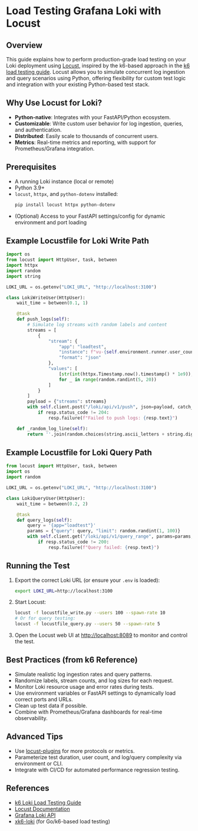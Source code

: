 # Load Testing Grafana Loki with Locust

## Overview
This guide explains how to perform production-grade load testing on your Loki deployment using [Locust](https://locust.io/), inspired by the k6-based approach in the [k6 load testing guide](./load_testing_with_k6guide.md). Locust allows you to simulate concurrent log ingestion and query scenarios using Python, offering flexibility for custom test logic and integration with your existing Python-based test stack.

## Why Use Locust for Loki?
- **Python-native**: Integrates with your FastAPI/Python ecosystem.
- **Customizable**: Write custom user behavior for log ingestion, queries, and authentication.
- **Distributed**: Easily scale to thousands of concurrent users.
- **Metrics**: Real-time metrics and reporting, with support for Prometheus/Grafana integration.

## Prerequisites
- A running Loki instance (local or remote)
- Python 3.9+
- `locust`, `httpx`, and `python-dotenv` installed:
  ```bash
  pip install locust httpx python-dotenv
  ```
- (Optional) Access to your FastAPI settings/config for dynamic environment and port loading

## Example Locustfile for Loki Write Path
```python
import os
from locust import HttpUser, task, between
import httpx
import random
import string

LOKI_URL = os.getenv("LOKI_URL", "http://localhost:3100")

class LokiWriteUser(HttpUser):
    wait_time = between(0.1, 1)

    @task
    def push_logs(self):
        # Simulate log streams with random labels and content
        streams = [
            {
                "stream": {
                    "app": "loadtest",
                    "instance": f"vu-{self.environment.runner.user_count}",
                    "format": "json"
                },
                "values": [
                    [str(int(httpx.Timestamp.now().timestamp() * 1e9)), self._random_log_line()]
                    for _ in range(random.randint(5, 20))
                ]
            }
        ]
        payload = {"streams": streams}
        with self.client.post("/loki/api/v1/push", json=payload, catch_response=True) as resp:
            if resp.status_code != 204:
                resp.failure(f"Failed to push logs: {resp.text}")

    def _random_log_line(self):
        return ''.join(random.choices(string.ascii_letters + string.digits, k=120))
```

## Example Locustfile for Loki Query Path
```python
from locust import HttpUser, task, between
import os
import random

LOKI_URL = os.getenv("LOKI_URL", "http://localhost:3100")

class LokiQueryUser(HttpUser):
    wait_time = between(0.2, 2)

    @task
    def query_logs(self):
        query = '{app="loadtest"}'
        params = {"query": query, "limit": random.randint(1, 100)}
        with self.client.get("/loki/api/v1/query_range", params=params, catch_response=True) as resp:
            if resp.status_code != 200:
                resp.failure(f"Query failed: {resp.text}")
```

## Running the Test
1. Export the correct Loki URL (or ensure your `.env` is loaded):
   ```bash
   export LOKI_URL=http://localhost:3100
   ```
2. Start Locust:
   ```bash
   locust -f locustfile_write.py --users 100 --spawn-rate 10
   # Or for query testing:
   locust -f locustfile_query.py --users 50 --spawn-rate 5
   ```
3. Open the Locust web UI at [http://localhost:8089](http://localhost:8089) to monitor and control the test.

## Best Practices (from k6 Reference)
- Simulate realistic log ingestion rates and query patterns.
- Randomize labels, stream counts, and log sizes for each request.
- Monitor Loki resource usage and error rates during tests.
- Use environment variables or FastAPI settings to dynamically load correct ports and URLs.
- Clean up test data if possible.
- Combine with Prometheus/Grafana dashboards for real-time observability.

## Advanced Tips
- Use [locust-plugins](https://github.com/SvenskaSpel/locust-plugins) for more protocols or metrics.
- Parameterize test duration, user count, and log/query complexity via environment or CLI.
- Integrate with CI/CD for automated performance regression testing.

## References
- [k6 Loki Load Testing Guide](./load_testing_with_k6guide.md)
- [Locust Documentation](https://docs.locust.io/en/stable/)
- [Grafana Loki API](https://grafana.com/docs/loki/latest/api/)
- [xk6-loki](https://github.com/grafana/xk6-loki) (for Go/k6-based load testing)
